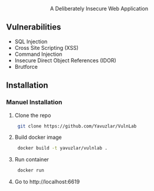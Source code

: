 
  <p align="center">
    A Deliberately Insecure Web Application
  </p>


<!-- Vulnerabilities List -->
## Vulnerabilities

* SQL Injection
* Cross Site Scripting (XSS)
* Command Injection
* Insecure Direct Object References (IDOR)
* Brutforce

<!-- Installation -->
## Installation

### Manuel Installation

1. Clone the repo
   ```sh
    git clone https://github.com/Yavuzlar/VulnLab
   ```
2. Build docker image
   ```sh
    docker build -t yavuzlar/vulnlab .
   ```
3. Run container
   ```sh
    docker run 
   ```
4. Go to http://localhost:6619
